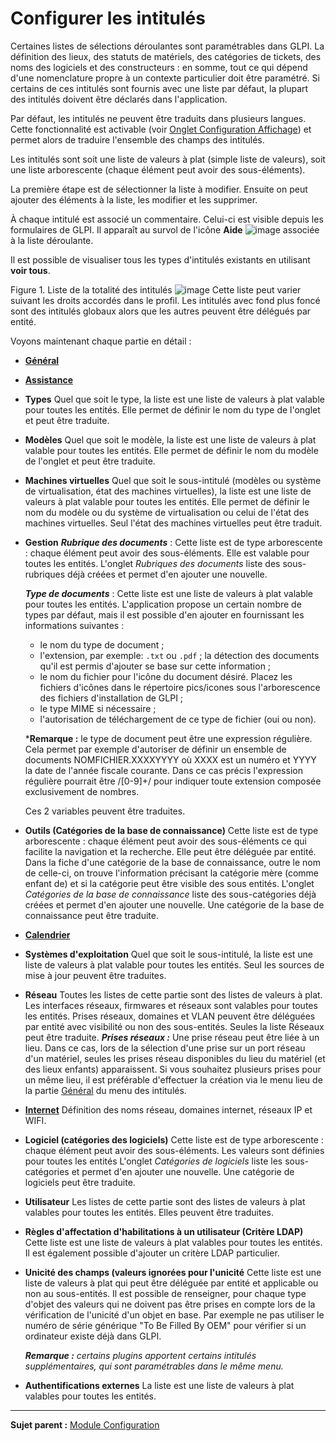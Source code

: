 Configurer les intitulés
========================

Certaines listes de sélections déroulantes sont paramétrables dans GLPI. La définition des lieux, des statuts de matériels, des catégories de tickets, des noms des logiciels et des constructeurs : en somme, tout ce qui dépend d'une nomenclature propre à un contexte particulier doit être paramétré. Si certains de ces intitulés sont fournis avec une liste par défaut, la plupart des intitulés doivent être déclarés dans l'application.

Par défaut, les intitulés ne peuvent être traduits dans plusieurs langues. Cette fonctionnalité est activable (voir [Onglet Configuration
Affichage](config_common_display.html "Cet onglet permet de personnaliser l'apparence générale de l'application.")) et permet alors de traduire l'ensemble des champs des intitulés.

Les intitulés sont soit une liste de valeurs à plat (simple liste de valeurs), soit une liste arborescente (chaque élément peut avoir des sous-éléments).

La première étape est de sélectionner la liste à modifier. Ensuite on peut ajouter des éléments à la liste, les modifier et les supprimer.

À chaque intitulé est associé un commentaire. Celui-ci est visible depuis les formulaires de GLPI. Il apparaît au survol de l'icône **Aide** ![image](docs/image/aide.png) associée à la liste déroulante.

Il est possible de visualiser tous les types d'intitulés existants en utilisant **voir tous**.

Figure 1. Liste de la totalité des intitulés
![image](docs/image/ListeIntitules.png)
Cette liste peut varier suivant les droits accordés dans le profil.
Les intitulés avec fond plus foncé sont des intitulés globaux alors que les autres peuvent être délégués par entité.

Voyons maintenant chaque partie en détail :

- **[Général](index.php?fr/08_Module_Configuration/02_Intitulés/03_Intitulés_Général.md "La partie Général des intitulés")**

- **[Assistance](index.php?fr/08_Module_Configuration/02_Intitulés/04_Intitulés_Assistance.md "La partie Assistance des intitulés")**

- **Types**
  Quel que soit le type, la liste est une liste de valeurs à plat valable pour toutes les entités.
  Elle permet de définir le nom du type de l'onglet et peut être traduite.

- **Modèles**
  Quel que soit le modèle, la liste est une liste de valeurs à plat valable pour toutes les entités.
  Elle permet de définir le nom du modèle de l'onglet et peut être traduite.

- **Machines virtuelles**
  Quel que soit le sous-intitulé (modèles ou système de virtualisation, état des machines virtuelles), la liste est une liste de valeurs à plat valable pour toutes les entités.
  Elle permet de définir le nom du modèle ou du système de virtualisation ou celui de l'état des machines virtuelles. 
  Seul l'état des machines virtuelles peut être traduit.

- **Gestion**
  ***Rubrique des documents*** :
  Cette liste  est de type arborescente : chaque élément peut avoir des sous-éléments. Elle est valable pour toutes les entités.
  L'onglet *Rubriques des documents* liste des sous-rubriques déjà créées et permet d'en ajouter une nouvelle.

  ***Type de documents*** :
  Cette liste est une liste de valeurs à plat valable pour toutes les entités.
  L'application propose un certain nombre de types par défaut, mais il est
possible d'en ajouter en fournissant les informations suivantes :
  -   le nom du type de document ;
  -   l'extension, par exemple: `.txt` ou `.pdf` ; la détection des     documents qu'il est permis d'ajouter se base sur cette information ;
  -   le nom du fichier pour l'icône du document désiré. Placez les fichiers d'icônes dans le répertoire pics/icones sous l'arborescence des fichiers d'installation de GLPI ;
  -   le type MIME si nécessaire ;
  -   l'autorisation de téléchargement de ce type de fichier (oui ou non).

  ***Remarque :** le type de document peut être une expression régulière. Cela permet par exemple d'autoriser de définir un ensemble de documents NOMFICHIER.XXXXYYYY où XXXX est un numéro et YYYY la date de l'année fiscale courante. Dans ce cas précis l'expression régulière pourrait être /[0-9]+/ pour indiquer toute extension composée exclusivement de nombres.

   Ces 2 variables peuvent être traduites.

- **Outils (Catégories de la base de connaissance)**
  Cette liste  est de type arborescente : chaque élément peut avoir des sous-éléments ce qui facilite la navigation et la recherche. Elle peut être déléguée par entité.
  Dans la fiche d'une catégorie de la base de connaissance, outre le nom de celle-ci, on trouve l'information précisant la catégorie mère (comme enfant de) et si la catégorie peut être visible des sous entités.
  L'onglet *Catégories de la base de connaissance* liste des sous-catégories déjà créées et permet d'en ajouter une nouvelle.
  Une catégorie de la base de connaissance peut être traduite.

- **[Calendrier](index.php?fr/08_Module_Configuration/02_Intitulés/05_Intitulés_Calendrier.md "La partie Calendrier des intitulés")**

- **Systèmes d'exploitation**
  Quel que soit le sous-intitulé, la liste est une liste de valeurs à plat valable pour toutes les entités.
  Seul les sources de mise à jour peuvent être traduites.

- **Réseau**
  Toutes les listes de cette partie sont des listes de valeurs à plat.
  Les interfaces réseaux, firmwares et réseaux sont valables pour toutes les entités.
  Prises réseaux, domaines et VLAN peuvent être déléguées par entité avec visibilité ou non des sous-entités.
  Seules la liste Réseaux peut être traduite.
  ***Prises réseaux :***
   Une prise réseau peut être liée à un lieu. Dans ce cas, lors de la sélection d'une prise sur un port réseau d'un matériel, seules les prises réseau disponibles du lieu du matériel (et des lieux enfants) apparaissent.
   Si vous souhaitez plusieurs prises pour un même lieu, il est préférable d'effectuer la création via le menu lieu de la partie [Général](index.php?fr/08_Module_Configuration/02_Intitulés/03_Intitulés_Général.md)  du menu des intitulés.

- **[Internet](index.php?fr/08_Module_Configuration/02_Intitulés/06_Intitulés_Internet.md)** 
  Définition des noms réseau, domaines internet, réseaux IP et WIFI.

- **Logiciel (catégories des logiciels)**
  Cette liste est de type arborescente : chaque élément peut avoir des sous-éléments. Les valeurs sont définies pour toutes les entités
  L'onglet *Catégories de logiciels* liste les sous-catégories et permet d'en ajouter une nouvelle.
  Une catégorie de logiciels peut être traduite.

- **Utilisateur**
  Les listes de cette partie sont des listes de valeurs à plat valables pour toutes les entités.
  Elles peuvent être traduites.

- **Règles d'affectation d'habilitations à un utilisateur (Critère LDAP)**
  Cette liste est une liste de valeurs à plat valables pour toutes les entités.
  Il est également possible d'ajouter un critère LDAP particulier.

- **Unicité des champs (valeurs ignorées pour l'unicité**
  Cette liste est une liste de valeurs à plat qui peut être déléguée par entité et applicable ou non au sous-entités.
  Il est possible de renseigner, pour chaque type d'objet des valeurs qui ne doivent pas être prises en compte lors de la vérification de l'unicité d'un objet en base. 
  Par exemple ne pas utiliser le numéro de série générique "To Be Filled By OEM" pour vérifier si un ordinateur existe déjà dans GLPI.

  ***Remarque :** certains plugins apportent certains intitulés supplémentaires, qui sont paramétrables dans le même menu.*

- **Authentifications externes**
  La liste est une liste de valeurs à plat valables pour toutes les entités.


--------
**Sujet parent :** [Module Configuration](index.php?fr/08_Module_Configuration/01_Module_Configuration.md "Module Configuration de GLPI")
